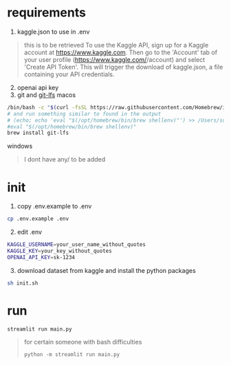 


# requirements
1. kaggle.json to use in .env
> this is to be retrieved 
>To use the Kaggle API, sign up for a Kaggle account at https://www.kaggle.com. Then go to the 'Account' tab of your user profile (https://www.kaggle.com/<username>/account) and select 'Create API Token'. This will trigger the download of kaggle.json, a file containing your API credentials.
2. openai api key
3. git and [git-lfs](https://git-lfs.com/)
macos
```bash
/bin/bash -c "$(curl -fsSL https://raw.githubusercontent.com/Homebrew/install/HEAD/install.sh)"
# and run something similar to found in the output
# (echo; echo 'eval "$(/opt/homebrew/bin/brew shellenv)"') >> /Users/suchattangjarukij/.zprofile
#eval "$(/opt/homebrew/bin/brew shellenv)"
brew install git-lfs
```
windows
>I dont have any/ to be added

# init
1. copy .env.example to .env
```bash
cp .env.example .env
```
2. edit .env
```bash
KAGGLE_USERNAME=your_user_name_without_quotes
KAGGLE_KEY=your_key_without_quotes
OPENAI_API_KEY=sk-1234
```
3. download dataset from kaggle and install the python packages 
```bash
sh init.sh
```

# run

```python
streamlit run main.py
```

>for certain someone with bash difficulties
>```
>python -m streamlit run main.py
>```
